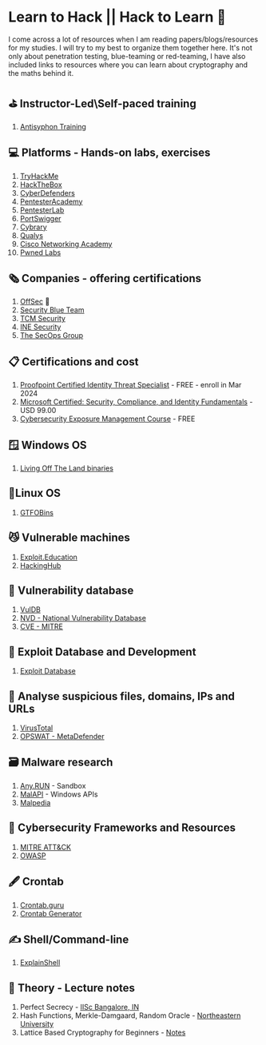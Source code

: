 # Learn to Hack || Hack to Learn 🥷

I come across a lot of resources when I am reading papers/blogs/resources for my studies. I will try to my best to organize them together here. It's not only about penetration testing, blue-teaming or red-teaming, I have also included links to resources where you can learn about cryptography and the maths behind it.

## ⛳ Instructor-Led\Self-paced training

1. [Antisyphon Training](https://www.antisyphontraining.com/)

## 💻 Platforms - Hands-on labs, exercises

1.  [TryHackMe](https://tryhackme.com/signup?referrer=655bc3c21f4d8e155c0ec8c3)
2.  [HackTheBox](https://www.hackthebox.com/)
3.  [CyberDefenders](https://cyberdefenders.org/)
4.  [PentesterAcademy](https://www.pentesteracademy.com/)
5.  [PentesterLab](https://pentesterlab.com/)
6.  [PortSwigger](https://portswigger.net/web-security)
7.  [Cybrary](https://www.cybrary.it/)
8.  [Qualys](https://www.qualys.com/training/)
9.  [Cisco Networking Academy](https://www.netacad.com/)
10. [Pwned Labs](https://pwnedlabs.io/)

## 🗞️ Companies - offering certifications

1.  [OffSec](https://www.offsec.com/courses/) 🍯
2.  [Security Blue Team](https://www.securityblue.team/)
3.  [TCM Security](https://certifications.tcm-sec.com/)
4.  [INE Security](https://security.ine.com/)
5.  [The SecOps Group](https://secops.group/)

## 📋 Certifications and cost

1.  [Proofpoint Certified Identity Threat Specialist](https://www.proofpoint.com/us/resources/webinars/cybersecurity-leadership-certification) - FREE - enroll in Mar 2024
2.  [Microsoft Certified: Security, Compliance, and Identity Fundamentals](https://learn.microsoft.com/en-us/credentials/certifications/security-compliance-and-identity-fundamentals/) - USD 99.00
3.  [Cybersecurity Exposure Management Course](https://xmcyber.com/exposure-management-course/) - FREE
   
## 🪟 Windows OS

1. [Living Off The Land binaries](https://lolbas-project.github.io/)

## 🐧Linux OS

1. [GTFOBins](https://gtfobins.github.io/)

## 😼 Vulnerable machines 

1.  [Exploit.Education](https://exploit.education)
2.  [HackingHub](https://www.hackinghub.io/)

## 🔑 Vulnerability database

1.  [VulDB](https://vuldb.com/)
2.  [NVD - National Vulnerability Database](https://nvd.nist.gov/vuln/search)
3.  [CVE - MITRE](https://cve.mitre.org/)

## 🐛 Exploit Database and Development

1. [Exploit Database](https://www.exploit-db.com/)

## 🔎 Analyse suspicious files, domains, IPs and URLs

1.  [VirusTotal](https://www.virustotal.com/gui/home/upload)
2.  [OPSWAT - MetaDefender](https://metadefender.opswat.com/)

## 🗃️ Malware research

1.  [Any.RUN](https://any.run/) - Sandbox
2.  [MalAPI](https://malapi.io/) - Windows APIs
3.  [Malpedia](https://malpedia.caad.fkie.fraunhofer.de/)

## 🧭 Cybersecurity Frameworks and Resources

1.  [MITRE ATT&CK](https://attack.mitre.org/)
2.  [OWASP](https://owasp.org/)

## 🖋️ Crontab 

1.  [Crontab.guru](https://crontab.guru/)
2.  [Crontab Generator](https://crontab-generator.org/)

## ✍️ Shell/Command-line

1. [ExplainShell](https://explainshell.com/)

## 📔 Theory - Lecture notes

1.  Perfect Secrecy - [IISc Bangalore, IN](https://www.csa.iisc.ac.in/~arpita/Cryptography16/Lecture3_Atlanta.pdf)
2.  Hash Functions, Merkle-Damgaard, Random Oracle - [Northeastern University](https://www.khoury.northeastern.edu/home/wichs/class/crypto-fall15/lecture11.pdf)
3.  Lattice Based Cryptography for Beginners - [Notes](https://eprint.iacr.org/2015/938.pdf)
